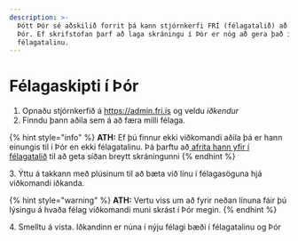 ```yaml
---
description: >-
  Þótt Þór sé aðskilið forrit þá kann stjórnkerfi FRÍ (félagatalið) að tala við
  Þór. Ef skrifstofan þarf að laga skráningu í Þór er nóg að gera það í
  félagatalinu.
---
```


# Félagaskipti í Þór

1. Opnaðu stjórnkerfið á https://admin.fri.is og veldu _iðkendur_
2. Finndu þann aðila sem á að færa milli félaga.

{% hint style="info" %}
**ATH:** Ef þú finnur ekki viðkomandi aðila þá er hann einungis til í Þór en ekki félagatalinu. Þá þarftu að[ afrita hann yfir í félagatalið](leidbeiningar/stjornkerfi/afrita-idkanda-ur-thor-i-felagatal.md) til að geta síðan breytt skráningunni
{% endhint %}

3\. Ýttu á takkann með plúsinum til að bæta við línu í félagasöguna hjá viðkomandi iðkanda.

{% hint style="warning" %}
**ATH:** Vertu viss um að fyrir neðan línuna fáir þú lýsingu á hvaða félag viðkomandi muni skrást í Þór megin.
{% endhint %}

4\. Smelltu á vista. Iðkandinn er núna í nýju félagi bæði í félagatalinu og Þór
